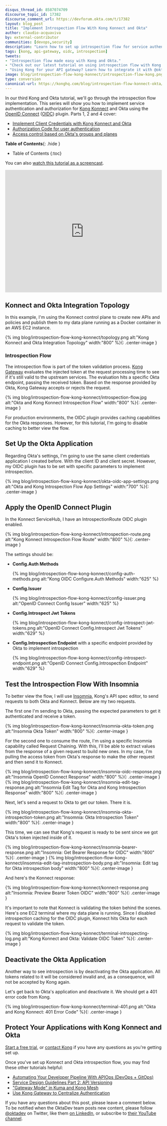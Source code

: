 ```yaml
---
disqus_thread_id: 8587074709
discourse_topic_id: 17382
discourse_comment_url: https://devforum.okta.com/t/17382
layout: blog_post
title: "Implement Introspection Flow With Kong Konnect and Okta"
author: claudio-acquaviva
by: external-contributor
communities: [devops,security]
description: "Learn how to set up introspection flow for service authentication with Kong and Okta using Kong's OpenID Connect plugin."
tags: [kong, api-gateway, oidc, introspection]
tweets:
- "Introspection flow made easy with Kong and Okta."
- "Check out our latest tutorial on using introspection flow with Kong and Okta."
- "Using Kong for your API gateway? Learn how to integrate it with @okta!"
image: blog/introspection-flow-kong-konnect/introspection-flow-kong.png
type: conversion
canonical-url: https://konghq.com/blog/introspection-flow-konnect-okta/
---
```


In our third Kong and Okta tutorial, we'll go through the introspection flow implementation. This series will show you how to implement service authentication and authorization for [Kong Konnect](https://konghq.com/kong-konnect/) and Okta using the [OpenID Connect](https://konghq.com/blog/openid-connect-api-gateway) ([OIDC](https://docs.konghq.com/hub/kong-inc/openid-connect/)) plugin. Parts 1, 2 and 4 cover:

- [Implement Client Credentials with Kong Konnect and Okta](/blog/2021/05/25/client-credentials-kong-konnect)
- [Authorization Code for user authentication](/blog/2021/06/02/auth-code-flow-kong-konnect)
- [Access control based on Okta's groups and planes](/blog/2021/06/28/access-control-policies-kong-konnect)

**Table of Contents**{: .hide }
* Table of Contents
{:toc}

You can also [watch this tutorial as a screencast](https://youtu.be/0Gc33A7F2XE).

<div style="text-align: center; margin-bottom: 1.25rem">
<iframe width="700" height="394" style="max-width: 100%" src="https://www.youtube.com/embed/0Gc33A7F2XE" frameborder="0" allow="accelerometer; autoplay; encrypted-media; gyroscope; picture-in-picture" allowfullscreen></iframe>
</div>

## Konnect and Okta Integration Topology

In this example, I'm using the Konnect control plane to create new APIs and policies and publish them to my data plane running as a Docker container in an AWS EC2 instance.

{% img blog/introspection-flow-kong-konnect/topology.png alt:"Kong Konnect and Okta Integration Topology" width:"800" %}{: .center-image }

### Introspection Flow

The introspection flow is part of the token validation process. [Kong Gateway](https://konghq.com/kong/) evaluates the injected token at the request processing time to see if it's still valid to the upstream services. The evaluation hits a specific Okta endpoint, passing the received token. Based on the response provided by Okta, Kong Gateway accepts or rejects the request.

{% img blog/introspection-flow-kong-konnect/introspection-flow.jpg alt:"Okta and Kong Konnect Introspection Flow" width:"800" %}{: .center-image }

For production environments, the OIDC plugin provides caching capabilities for the Okta responses. However, for this tutorial, I'm going to disable caching to better view the flow.

## Set Up the Okta Application

Regarding Okta's settings, I'm going to use the same client credentials application I created before. With the client ID and client secret. However, my OIDC plugin has to be set with specific parameters to implement introspection.

{% img blog/introspection-flow-kong-konnect/okta-oidc-app-settings.png alt:"Okta and Kong Introspection Flow App Settings" width:"700" %}{: .center-image }

## Apply the OpenID Connect Plugin

In the Konnect ServiceHub, I have an IntrospectionRoute OIDC plugin enabled.

{% img blog/introspection-flow-kong-konnect/introspection-route.png alt:"Kong Konnect Introspection Flow Route" width:"800" %}{: .center-image }

The settings should be:

- **Config.Auth Methods**

    {% img blog/introspection-flow-kong-konnect/config-auth-methods.png alt:"Kong OIDC Configure.Auth Methods" width:"625" %}

- **Config.Issuer**
  
    {% img blog/introspection-flow-kong-konnect/config-issuer.png alt:"OpenID Connect Config Issuer" width:"625" %}

- **Config.Introspect Jwt Tokens**
  
    {% img blog/introspection-flow-kong-konnect/config-introspect-jwt-tokens.png alt:"OpenID Connect Config.Introspect Jwt Tokens" width:"629" %}

- **Config.Introspection Endpoint** with a specific endpoint provided by Okta to implement introspection 
  
    {% img blog/introspection-flow-kong-konnect/config-introspect-endpoint.png alt:"OpenID Connect Config.Introspection Endpoint" width:"629" %}

## Test the Introspection Flow With Insomnia

To better view the flow, I will use [Insomnia](https://insomnia.rest/), Kong's API spec editor, to send requests to both Okta and Konnect. Below are my two requests.

The first one I'm sending to Okta, passing the expected parameters to get it authenticated and receive a token.

{% img blog/introspection-flow-kong-konnect/insomnia-okta-token.png alt:"Insomnia Okta Token" width:"800" %}{: .center-image }

For the second one to consume the route, I'm using a specific Insomnia capability called Request Chaining. With this, I'll be able to extract values from the response of a given request to build new ones. In my case, I'm pulling the access token from Okta's response to make the other request and then send it to Konnect.

{% img blog/introspection-flow-kong-konnect/insomnia-oidc-response.png alt:"Insomnia OpenID Connect Response" width:"800" %}{: .center-image }
{% img blog/introspection-flow-kong-konnect/insomnia-edit-tag-response.png alt:"Insomnia Edit Tag for Okta and Kong Introspection Response" width:"800" %}{: .center-image }

Next, let's send a request to Okta to get our token. There it is.

{% img blog/introspection-flow-kong-konnect/insomnia-okta-introspection-token.png alt:"Insomnia: Okta Introspection Token" width:"800" %}{: .center-image }

This time, we can see that Kong's request is ready to be sent since we got Okta's token injected inside of it.

{% img blog/introspection-flow-kong-konnect/insomnia-bearer-response.png alt:"Insomnia: Get Bearer Response for OIDC" width:"800" %}{: .center-image }
{% img blog/introspection-flow-kong-konnect/insomnia-edit-tag-instrospection-body.png alt:"Insomnia: Edit tag for Okta introspection body" width:"800" %}{: .center-image }

And here's the Konnect response:

{% img blog/introspection-flow-kong-konnect/konnect-response.png alt:"Insomnia: Preview Bearer Token OIDC" width:"800" %}{: .center-image }

It's important to note that Konnect is validating the token behind the scenes. Here's one EC2 terminal where my data plane is running. Since I disabled introspection caching for the OIDC plugin, Konnect hits Okta for each request to validate the token.

{% img blog/introspection-flow-kong-konnect/terminal-introspecting-log.png alt:"Kong Konnect and Okta: Validate OIDC Token" %}{: .center-image }

## Deactivate the Okta Application

Another way to see introspection is by deactivating the Okta application. All tokens related to it will be considered invalid and, as a consequence, will not be accepted by Kong again.

Let's get back to Okta's application and deactivate it. We should get a 401 error code from Kong.

{% img blog/introspection-flow-kong-konnect/terminal-401.png alt:"Okta and Kong Konnect: 401 Error Code" %}{: .center-image }

## Protect Your Applications with Kong Konnect and Okta

[Start a free trial](https://konghq.com/kong-konnect/), or [contact Kong](https://support.konghq.com/support/s/) if you have any questions as you're getting set up.

Once you've set up Konnect and Okta introspection flow, you may find these other tutorials helpful:

- [Automating Your Developer Pipeline With APIOps (DevOps + GitOps)](https://konghq.com/blog/automating-developer-pipeline-apiops/)
- [Service Design Guidelines Part 2: API Versioning](https://konghq.com/blog/service-design-guidelines-api-versioning/)
- ["Gateway Mode" in Kuma and Kong Mesh](https://konghq.com/blog/kuma-service-mesh-gateway-mode/)
- [Use Kong Gateway to Centralize Authentication](/blog/2021/03/26/use-kong-gateway-to-centralize-authentication)

If you have any questions about this post, please leave a comment below. To be notified when the OktaDev team posts new content, please follow [@oktadev](https://twitter.com/oktadev) on Twitter, like them [on LinkedIn](https://www.linkedin.com/company/oktadev/), or subscribe to [their YouTube channel](https://www.youtube.com/oktadev).
